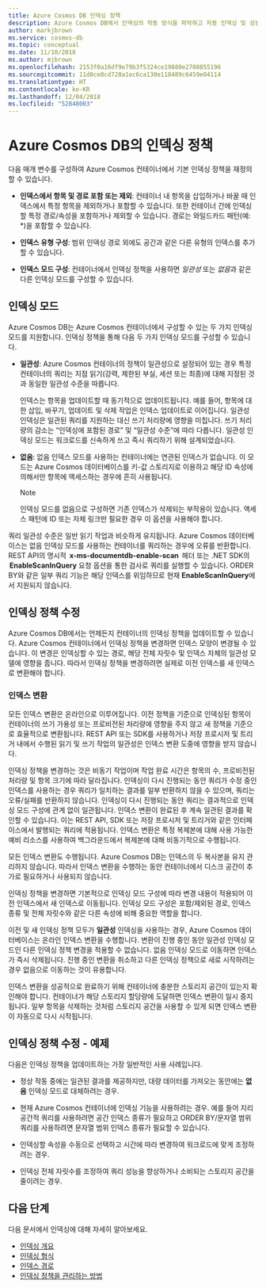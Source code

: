 ```yaml
---
title: Azure Cosmos DB 인덱싱 정책
description: Azure Cosmos DB에서 인덱싱의 작동 방식을 파악하고 자동 인덱싱 및 성능 향상을 위해 인덱싱 정책을 구성 및 변경하는 방법에 대해 알아봅니다.
author: markjbrown
ms.service: cosmos-db
ms.topic: conceptual
ms.date: 11/10/2018
ms.author: mjbrown
ms.openlocfilehash: 2153f0a16df9e79b3f5324ce19880e2708855196
ms.sourcegitcommit: 11d8ce8cd720a1ec6ca130e118489c6459e04114
ms.translationtype: HT
ms.contentlocale: ko-KR
ms.lasthandoff: 12/04/2018
ms.locfileid: "52848003"
---
```

# <a name="indexing-policy-in-azure-cosmos-db"></a>Azure Cosmos DB의 인덱싱 정책

다음 매개 변수를 구성하여 Azure Cosmos 컨테이너에서 기본 인덱싱 정책을 재정의할 수 있습니다.

* **인덱스에서 항목 및 경로 포함 또는 제외**: 컨테이너 내 항목을 삽입하거나 바꿀 때 인덱스에서 특정 항목을 제외하거나 포함할 수 있습니다. 또한 컨테이너 간에 인덱싱할 특정 경로/속성을 포함하거나 제외할 수 있습니다. 경로는 와일드카드 패턴(예: *)을 포함할 수 있습니다.

* **인덱스 유형 구성**: 범위 인덱싱 경로 외에도 공간과 같은 다른 유형의 인덱스를 추가할 수 있습니다.

* **인덱스 모드 구성**: 컨테이너에서 인덱싱 정책을 사용하면 *일관성* 또는 *없음*과 같은 다른 인덱싱 모드를 구성할 수 있습니다.

## <a name="indexing-modes"></a>인덱싱 모드 

Azure Cosmos DB는 Azure Cosmos 컨테이너에서 구성할 수 있는 두 가지 인덱싱 모드를 지원합니다. 인덱싱 정책을 통해 다음 두 가지 인덱싱 모드를 구성할 수 있습니다. 

* **일관성**: Azure Cosmos 컨테이너의 정책이 일관성으로 설정되어 있는 경우 특정 컨테이너의 쿼리는 지점 읽기(강력, 제한된 부실, 세션 또는 최종)에 대해 지정된 것과 동일한 일관성 수준을 따릅니다. 

  인덱스는 항목을 업데이트할 때 동기적으로 업데이트됩니다. 예를 들어, 항목에 대한 삽입, 바꾸기, 업데이트 및 삭제 작업은 인덱스 업데이트로 이어집니다. 일관성 인덱싱은 일관된 쿼리를 지원하는 대신 쓰기 처리량에 영향을 미칩니다. 쓰기 처리량의 감소는 “인덱싱에 포함된 경로” 및 “일관성 수준”에 따라 다릅니다. 일관성 인덱싱 모드는 워크로드를 신속하게 쓰고 즉시 쿼리하기 위해 설계되었습니다.

* **없음**: 없음 인덱스 모드를 사용하는 컨테이너에는 연관된 인덱스가 없습니다. 이 모드는 Azure Cosmos 데이터베이스를 키-값 스토리지로 이용하고 해당 ID 속성에 의해서만 항목에 액세스하는 경우에 흔히 사용됩니다.

  > [!NOTE]
  > 인덱싱 모드를 없음으로 구성하면 기존 인덱스가 삭제되는 부작용이 있습니다. 액세스 패턴에 ID 또는 자체 링크만 필요한 경우 이 옵션을 사용해야 합니다.

쿼리 일관성 수준은 일반 읽기 작업과 비슷하게 유지됩니다. Azure Cosmos 데이터베이스는 없음 인덱싱 모드를 사용하는 컨테이너를 쿼리하는 경우에 오류를 반환합니다. REST API의 명시적  **x-ms-documentdb-enable-scan**  헤더 또는 .NET SDK의  **EnableScanInQuery** 요청 옵션을 통한 검사로 쿼리를 실행할 수 있습니다. ORDER BY와 같은 일부 쿼리 기능은 해당 인덱스를 위임하므로 현재 **EnableScanInQuery**에서 지원되지 않습니다.

## <a name="modifying-the-indexing-policy"></a>인덱싱 정책 수정

Azure Cosmos DB에서는 언제든지 컨테이너의 인덱싱 정책을 업데이트할 수 있습니다. Azure Cosmos 컨테이너에서 인덱싱 정책을 변경하면 인덱스 모양이 변경될 수 있습니다. 이 변경은 인덱싱할 수 있는 경로, 해당 전체 자릿수 및 인덱스 자체의 일관성 모델에 영향을 줍니다. 따라서 인덱싱 정책을 변경하려면 실제로 이전 인덱스를 새 인덱스로 변환해야 합니다.

### <a name="index-transformations"></a>인덱스 변환

모든 인덱스 변환은 온라인으로 이루어집니다. 이전 정책을 기준으로 인덱싱된 항목이 컨테이너의 쓰기 가용성 또는 프로비전된 처리량에 영향을 주지 않고 새 정책을 기준으로 효율적으로 변환됩니다. REST API 또는 SDK를 사용하거나 저장 프로시저 및 트리거 내에서 수행된 읽기 및 쓰기 작업의 일관성은 인덱스 변환 도중에 영향을 받지 않습니다.

인덱싱 정책을 변경하는 것은 비동기 작업이며 작업 완료 시간은 항목의 수, 프로비전된 처리량 및 항목 크기에 따라 달라집니다. 인덱싱이 다시 진행되는 동안 쿼리가 수정 중인 인덱스를 사용하는 경우 쿼리가 일치하는 결과를 일부 반환하지 않을 수 있으며, 쿼리는 오류/실패를 반환하지 않습니다. 인덱싱이 다시 진행되는 동안 쿼리는 결과적으로 인덱싱 모드 구성에 관계 없이 일관됩니다. 인덱스 변환이 완료된 후 계속 일관된 결과를 확인할 수 있습니다. 이는 REST API, SDK 또는 저장 프로시저 및 트리거와 같은 인터페이스에서 발행되는 쿼리에 적용됩니다. 인덱스 변환은 특정 복제본에 대해 사용 가능한 예비 리소스를 사용하여 백그라운드에서 복제본에 대해 비동기적으로 수행됩니다.

모든 인덱스 변환도 수행됩니다. Azure Cosmos DB는 인덱스의 두 복사본을 유지 관리하지 않습니다. 따라서 인덱스 변환을 수행하는 동안 컨테이너에서 디스크 공간이 추가로 필요하거나 사용되지 않습니다.

인덱싱 정책을 변경하면 기본적으로 인덱싱 모드 구성에 따라 변경 내용이 적용되어 이전 인덱스에서 새 인덱스로 이동됩니다. 인덱싱 모드 구성은 포함/제외된 경로, 인덱스 종류 및 전체 자릿수와 같은 다른 속성에 비해 중요한 역할을 합니다.

이전 및 새 인덱싱 정책 모두가 **일관성** 인덱싱을 사용하는 경우, Azure Cosmos 데이터베이스는 온라인 인덱스 변환을 수행합니다. 변환이 진행 중인 동안 일관성 인덱싱 모드인 다른 인덱싱 정책 변경을 적용할 수 없습니다. 없음 인덱싱 모드로 이동하면 인덱스가 즉시 삭제됩니다. 진행 중인 변환을 취소하고 다른 인덱싱 정책으로 새로 시작하려는 경우 없음으로 이동하는 것이 유용합니다.

인덱스 변환을 성공적으로 완료하기 위해 컨테이너에 충분한 스토리지 공간이 있는지 확인해야 합니다. 컨테이너가 해당 스토리지 할당량에 도달하면 인덱스 변환이 일시 중지됩니다. 일부 항목을 삭제하는 것처럼 스토리지 공간을 사용할 수 있게 되면 인덱스 변환이 자동으로 다시 시작됩니다.

## <a name="modifying-the-indexing-policy---examples"></a>인덱싱 정책 수정 - 예제

다음은 인덱싱 정책을 업데이트하는 가장 일반적인 사용 사례입니다.

* 정상 작동 중에는 일관된 결과를 제공하지만, 대량 데이터를 가져오는 동안에는 **없음** 인덱싱 모드로 대체하려는 경우.

* 현재 Azure Cosmos 컨테이너에 인덱싱 기능을 사용하려는 경우. 예를 들어 지리 공간적 쿼리를 사용하려면 공간 인덱스 종류가 필요하고 ORDER BY/문자열 범위 쿼리를 사용하려면 문자열 범위 인덱스 종류가 필요할 수 있습니다.

* 인덱싱할 속성을 수동으로 선택하고 시간에 따라 변경하여 워크로드에 맞게 조정하려는 경우.

* 인덱싱 전체 자릿수를 조정하여 쿼리 성능을 향상하거나 소비되는 스토리지 공간을 줄이려는 경우.

## <a name="next-steps"></a>다음 단계

다음 문서에서 인덱싱에 대해 자세히 알아보세요.

* [인덱싱 개요](index-overview.md)
* [인덱싱 형식](index-types.md)
* [인덱스 경로](index-paths.md)
* [인덱싱 정책을 관리하는 방법](how-to-manage-indexing-policy.md)
